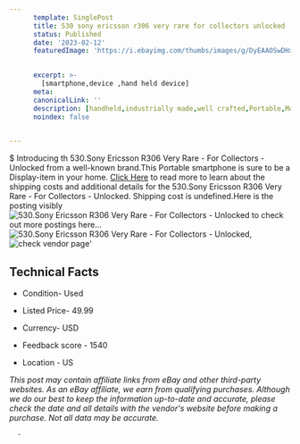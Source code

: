 ```yaml
---
      template: SinglePost
      title: 530 sony ericsson r306 very rare for collectors unlocked
      status: Published
      date: '2023-02-12'
      featuredImage: 'https://i.ebayimg.com/thumbs/images/g/DyEAAOSwDHxj58T1/s-l225.jpg'
       

      excerpt: >-
        [smartphone,device ,hand held device]
      meta:
      canonicalLink: ''
      description: [handheld,industrially made,well crafted,Portable,Mobile,Compact,Convenient,Lightweight,Maneuverable,Man-portable,Miniature,Carriable,Hand-held,Light,Holdable,Transportable,Mobile device,Pocket-sized,On-the-go,Wireless,Cordless,Compact size,Convenient size, smartphone,device ,hand held device]
      noindex: false
      

---
```

$
      Introducing th 530.Sony Ericsson R306 Very Rare - For Collectors - Unlocked from a well-known brand.This Portable smartphone is sure to be a Display-item in your home. [Click Here](https://www.ebay.com/itm/165934139891?hash=item26a27209f3%3Ag%3ADyEAAOSwDHxj58T1&mkevt=1&mkcid=1&mkrid=711-53200-19255-0&campid=%253CePNCampaignId%253E&customid=%253CreferenceId%253E&toolid=10049) to read more to learn about the shipping costs and additional details for the 530.Sony Ericsson R306 Very Rare - For Collectors - Unlocked. Shipping cost is undefined.Here is the posting visibly ![530.Sony Ericsson R306 Very Rare - For Collectors - Unlocked](https://i.ebayimg.com/thumbs/images/g/DyEAAOSwDHxj58T1/s-l225.jpg) to check out more postings here... ![530.Sony Ericsson R306 Very Rare - For Collectors - Unlocked](https://i.ebayimg.com/images/g/DyEAAOSwDHxj58T1/s-l1600.jpg), ![check vendor page](https://origin-galleryplus.ebayimg.com/ws/web/165934139891_2_0_1/225x225.jpg,https://origin-galleryplus.ebayimg.com/ws/web/165934139891_3_0_1/225x225.jpg,https://origin-galleryplus.ebayimg.com/ws/web/165934139891_4_0_1/225x225.jpg,https://origin-galleryplus.ebayimg.com/ws/web/165934139891_5_0_1/225x225.jpg,https://origin-galleryplus.ebayimg.com/ws/web/165934139891_6_0_1/225x225.jpg,https://origin-galleryplus.ebayimg.com/ws/web/165934139891_7_0_1/225x225.jpg,https://origin-galleryplus.ebayimg.com/ws/web/165934139891_8_0_1/225x225.jpg)'

      

 ## Technical Facts 



     
      

 - Condition- Used 


      

 - Listed Price- 49.99 


      

 - Currency- USD 


      

 - Feedback score - 1540 


      

 - Location - US 


      
      

 *_This post may contain affiliate links from eBay and other third-party websites. As an eBay affiliate, we earn from qualifying purchases. Although we do our best to keep the information up-to-date and accurate, please check the date and all details with the vendor's website before making a purchase. Not all data may be accurate._*




      -

